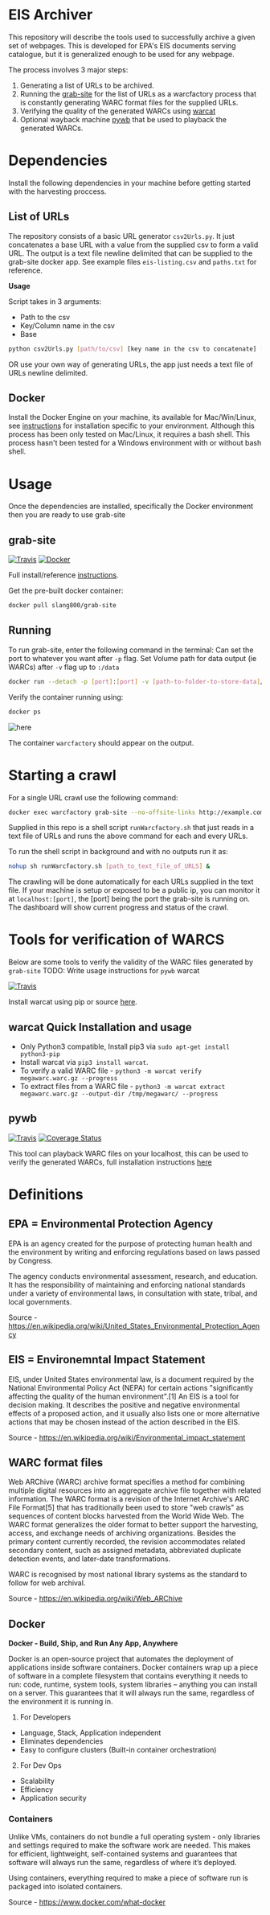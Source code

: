 # EIS Archiver
This repository will describe the tools used to successfully archive a given set of webpages. This is developed for EPA's EIS documents serving catalogue, but it is generalized enough to be used for any webpage. 

The process involves 3 major steps:

1.	Generating a list of URLs to be archived.
2.	Running the [grab-site](https://github.com/slang800/grab-site) for the list of URLs as a warcfactory process that is constantly generating WARC format files for the supplied URLs.
3.	Verifying the quality of the generated WARCs using [warcat](https://github.com/chfoo/warcat)
4.	Optional wayback machine [pywb](https://github.com/ikreymer/pywb) that be used to playback the generated WARCs.


# Dependencies
Install the following dependencies in your machine before getting started with the harvesting proccess.

List of URLs
---
The repository consists of a basic URL generator `csv2Urls.py`. It just concatenates a base URL with a value from the supplied csv to form a valid URL. The output is a text file newline delimited that can be supplied to the grab-site docker app. See example files `eis-listing.csv` and `paths.txt` for reference.

**Usage**

Script takes in 3 arguments:
- Path to the csv
- Key/Column name in the csv
- Base

```bash
python csv2Urls.py [path/to/csv] [key name in the csv to concatenate] [base url]
```

OR use your own way of generating URLs, the app just needs a text file of URLs newline delimited.

Docker
---
Install the Docker Engine on your machine, its available for Mac/Win/Linux, see [instructions](https://docs.docker.com/engine/installation/) for installation specific to your environment. Although this process has been only tested on Mac/Linux, it requires a bash shell. This process hasn't been tested for a Windows environment with or without bash shell.

# Usage
Once the dependencies are installed, specifically the Docker environment then you are ready to use grab-site 

grab-site
---
[![Travis](https://img.shields.io/travis/rust-lang/rust.svg)](https://hub.docker.com/r/slang800/grab-site/) [![Docker](https://img.shields.io/badge/docker--repo-pull-blue.svg)](https://hub.docker.com/r/slang800/grab-site/)

Full install/reference [instructions](https://github.com/slang800/grab-site).

Get the pre-built docker container:
```bash
docker pull slang800/grab-site
```

Running
---
To run  grab-site, enter the following command in the terminal:
Can set the port to whatever you want after `-p` flag.
Set Volume path for data output (ie WARCs) after `-v` flag up to `:/data`

```bash
docker run --detach -p [port]:[port] -v [path-to-folder-to-store-data]/grab-site-date:/data --name warcfactory slang800/grab-site
```

Verify the container running using:

```bash
docker ps
```
![here](/docs/img/docker-ps.png)

The container `warcfactory` should appear on the output.

# Starting a crawl

For a single URL crawl use the following command:

```bash
docker exec warcfactory grab-site --no-offsite-links http://example.com
```

Supplied in this repo is a shell script `runWarcfactory.sh` that just reads in a text file of URLs and runs the above command for each and every URLs. 

To run the shell script in background and with no outputs run it as:

```bash
nohup sh runWarcfactory.sh [path_to_text_file_of_URLS] &
```

The crawling will be done automatically for each URLs supplied in the text file.
If your machine is setup or exposed to be a public ip, you can monitor it at `localhost:[port]`, the [port] being the port the grab-site is running on. The dashboard will show current progress and status of the crawl.

# Tools for verification of WARCS

Below are some tools to verify the validity of the WARC files generated by `grab-site`
TODO: Write usage instructions for `pywb`
warcat

[![Travis](https://img.shields.io/travis/rust-lang/rust.svg)](https://travis-ci.org/chfoo/warcat)

Install warcat using pip or source [here](https://github.com/chfoo/warcat).

warcat Quick Installation and usage
-----------------------------------------
- Only Python3 compatible, Install pip3 via ```sudo apt-get install python3-pip```
- Install warcat via ```pip3 install warcat```.
- To verify a valid WARC file - ```python3 -m warcat verify megawarc.warc.gz --progress```
- To extract files from a WARC file - ```python3 -m warcat extract megawarc.warc.gz --output-dir /tmp/megawarc/ --progress```

pywb
---
[![Travis](https://img.shields.io/travis/rust-lang/rust.svg)](https://travis-ci.org/ikreymer/pywb) [![Coverage Status](https://coveralls.io/repos/github/ikreymer/pywb/badge.svg?branch=master)](https://coveralls.io/github/ikreymer/pywb?branch=master)

This tool can playback WARC files on your localhost, this can be used to verify the generated WARCs, full installation instructions [here](https://github.com/ikreymer/pywb)

# Definitions

## EPA = Environmental Protection Agency
EPA is an agency created for the purpose of protecting human health and the environment by writing and enforcing regulations based on laws passed by Congress.

The agency conducts environmental assessment, research, and education. It has the responsibility of maintaining and enforcing national standards under a variety of environmental laws, in consultation with state, tribal, and local governments.

Source - https://en.wikipedia.org/wiki/United_States_Environmental_Protection_Agency

## EIS = Environemntal Impact Statement

EIS, under United States environmental law, is a document required by the National Environmental Policy Act (NEPA) for certain actions "significantly affecting the quality of the human environment".[1] An EIS is a tool for decision making. It describes the positive and negative environmental effects of a proposed action, and it usually also lists one or more alternative actions that may be chosen instead of the action described in the EIS. 

Source - https://en.wikipedia.org/wiki/Environmental_impact_statement

## WARC format files

Web ARChive (WARC) archive format specifies a method for combining multiple digital resources into an aggregate archive file together with related information. The WARC format is a revision of the Internet Archive's ARC File Format[5] that has traditionally been used to store "web crawls" as sequences of content blocks harvested from the World Wide Web. The WARC format generalizes the older format to better support the harvesting, access, and exchange needs of archiving organizations. Besides the primary content currently recorded, the revision accommodates related secondary content, such as assigned metadata, abbreviated duplicate detection events, and later-date transformations.

WARC is recognised by most national library systems as the standard to follow for web archival.

Source - https://en.wikipedia.org/wiki/Web_ARChive

## Docker 

**Docker - Build, Ship, and Run Any App, Anywhere**

Docker is an open-source project that automates the deployment of applications inside software containers.
Docker containers wrap up a piece of software in a complete filesystem that contains everything it needs to run: code, runtime, system tools, system libraries – anything you can install on a server. This guarantees that it will always run the same, regardless of the environment it is running in.

1. For Developers
  + Language, Stack, Application independent
  + Eliminates dependencies
  + Easy to configure clusters (Built-in container orchestration)
 
2. For Dev Ops
  + Scalability
  + Efficiency
  + Application security
  
### Containers

Unlike VMs, containers do not bundle a full operating system - only libraries and settings required to make the software work are needed. This makes for efficient, lightweight, self-contained systems and guarantees that software will always run the same, regardless of where it’s deployed.

Using containers, everything required to make a piece of software run is packaged into isolated containers.


Source - https://www.docker.com/what-docker
